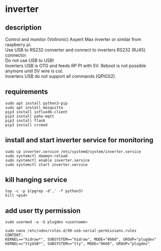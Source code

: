 # inverter

## description
Control and monitor (Voltronic) Axpert Max inverter or similar from raspberry pi.\
Use USB to RS232 converter and connect to inverters RS232 (RJ45) connector.\
Do not use USB to USB!\
Inverters USB is OTG and feeds RP PI with 5V. Reboot is not possible anymore until 5V wire is cut.\
Inverters USB do not support all commands (QPIGS2).


## requirements
```
sudo apt install python3-pip
sudo apt install mosquitto
pip3 install influxdb-client
pip3 install paho-mqtt
pip3 install flask
pip3 install crcmod
```

## install and start inverter service for monitoring
```
sudo cp inverter.service /etc/systemd/system/inverter.service
sudo systemctl daemon-reload
sudo systemctl enable inverter.service
sudo systemctl start inverter.service
```


## kill hanging service
```
top -c -p $(pgrep -d',' -f python3)
kill <pid>
```

## add user tty permission
```
sudo usermod -a -G plugdev <username>

sudo nano /etc/udev/rules.d/99-usb-serial-permissions.rules
CONTENT:
KERNEL=="hidraw*", SUBSYSTEM=="hidraw", MODE="0660", GROUP="plugdev"
KERNEL=="ttyUSB*", SUBSYSTEM=="tty", MODE="0660", GROUP="plugdev"
```